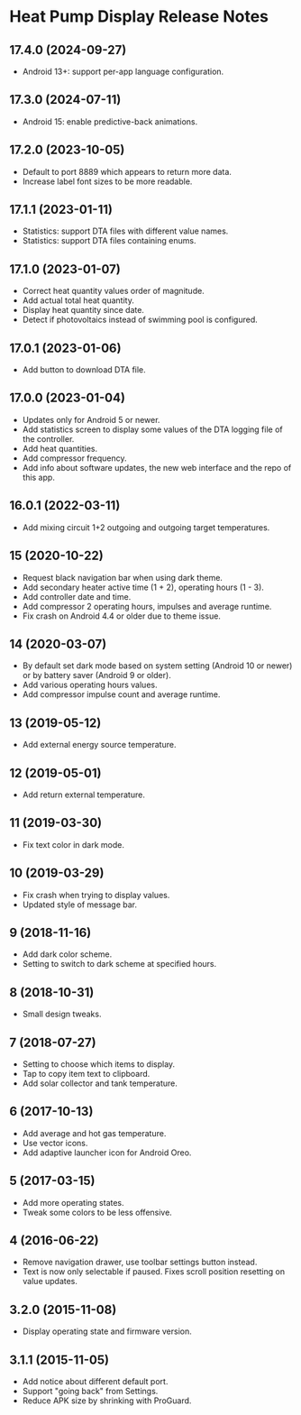 # Heat Pump Display Release Notes

## 17.4.0 (2024-09-27)

- Android 13+: support per-app language configuration.

## 17.3.0 (2024-07-11)

- Android 15: enable predictive-back animations.

## 17.2.0 (2023-10-05)

- Default to port 8889 which appears to return more data.
- Increase label font sizes to be more readable.

## 17.1.1 (2023-01-11)

- Statistics: support DTA files with different value names.
- Statistics: support DTA files containing enums.

## 17.1.0 (2023-01-07)

- Correct heat quantity values order of magnitude.
- Add actual total heat quantity.
- Display heat quantity since date.
- Detect if photovoltaics instead of swimming pool is configured.

## 17.0.1 (2023-01-06)

- Add button to download DTA file.

## 17.0.0 (2023-01-04)

- Updates only for Android 5 or newer.
- Add statistics screen to display some values of the DTA logging file of the controller.
- Add heat quantities.
- Add compressor frequency.
- Add info about software updates, the new web interface and the repo of this app.

## 16.0.1 (2022-03-11)

- Add mixing circuit 1+2 outgoing and outgoing target temperatures.

## 15 (2020-10-22)

- Request black navigation bar when using dark theme.
- Add secondary heater active time (1 + 2), operating hours (1 - 3).
- Add controller date and time.
- Add compressor 2 operating hours, impulses and average runtime.
- Fix crash on Android 4.4 or older due to theme issue.

## 14 (2020-03-07)

- By default set dark mode based on system setting (Android 10 or newer) or by battery saver (Android 9 or older).
- Add various operating hours values.
- Add compressor impulse count and average runtime.

## 13 (2019-05-12)

- Add external energy source temperature.

## 12 (2019-05-01)

- Add return external temperature.

## 11 (2019-03-30)

- Fix text color in dark mode.

## 10 (2019-03-29)

- Fix crash when trying to display values.
- Updated style of message bar.

## 9 (2018-11-16)

- Add dark color scheme.
- Setting to switch to dark scheme at specified hours.

## 8 (2018-10-31)

- Small design tweaks.

## 7 (2018-07-27)

- Setting to choose which items to display.
- Tap to copy item text to clipboard.
- Add solar collector and tank temperature.

## 6 (2017-10-13)

- Add average and hot gas temperature.
- Use vector icons.
- Add adaptive launcher icon for Android Oreo.

## 5 (2017-03-15)

- Add more operating states.
- Tweak some colors to be less offensive.

## 4 (2016-06-22)

- Remove navigation drawer, use toolbar settings button instead.
- Text is now only selectable if paused. Fixes scroll position resetting on value updates.

## 3.2.0 (2015-11-08)

- Display operating state and firmware version.

## 3.1.1 (2015-11-05)

- Add notice about different default port.
- Support "going back" from Settings.
- Reduce APK size by shrinking with ProGuard.
